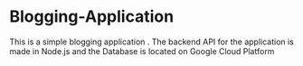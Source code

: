# Blogging-Application
This is a simple blogging application . The backend API  for the application is made in Node.js and the Database is located on Google Cloud Platform
